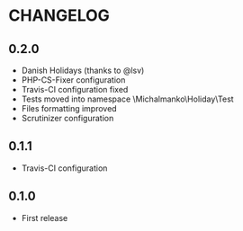 CHANGELOG
=========

0.2.0
----------
 + Danish Holidays (thanks to @lsv)
 + PHP-CS-Fixer configuration
 + Travis-CI configuration fixed
 + Tests moved into namespace \Michalmanko\Holiday\Test
 + Files formatting improved
 + Scrutinizer configuration

0.1.1
----------
 + Travis-CI configuration

0.1.0
----------
 + First release